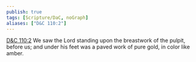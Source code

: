 ```yaml
---
publish: true
tags: [Scripture/DaC, noGraph]
aliases: ["D&C 110:2"]
---
```

[D&C 110:2](https://churchofjesuschrist.org/study/scriptures/dc-testament/dc/110?lang=eng&id=p2#p2) We saw the Lord standing upon the breastwork of the pulpit, before us; and under his feet was a paved work of pure gold, in color like amber.
